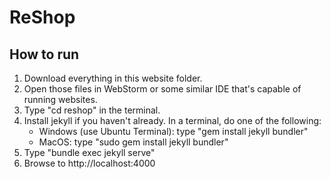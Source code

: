 # ReShop

## How to run
1. Download everything in this website folder.
2. Open those files in WebStorm or some similar IDE that's capable of running websites.
3. Type "cd reshop" in the terminal.
4. Install jekyll if you haven't already. In a terminal, do one of the following:
   - Windows (use Ubuntu Terminal): type "gem install jekyll bundler"
   - MacOS: type "sudo gem install jekyll bundler"
5. Type "bundle exec jekyll serve"
6. Browse to http://localhost:4000